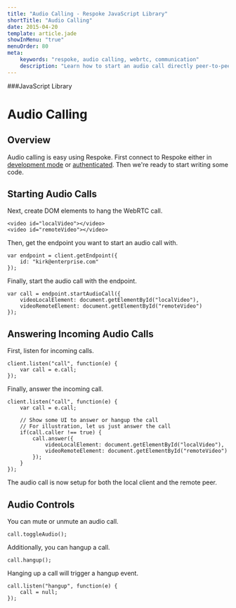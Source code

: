 ```yaml
---
title: "Audio Calling - Respoke JavaScript Library"
shortTitle: "Audio Calling"
date: 2015-04-20
template: article.jade
showInMenu: "true"
menuOrder: 80
meta:
    keywords: "respoke, audio calling, webrtc, communication"
    description: "Learn how to start an audio call directly peer-to-peer"
---
```


###JavaScript Library
# Audio Calling

## Overview

Audio calling is easy using Respoke. First connect to Respoke either in [development mode](/client/javascript/getting-started.html) or [authenticated](/client/javascript/guide/authentication.html). Then we're ready to start writing some code.

## Starting Audio Calls

Next, create DOM elements to hang the WebRTC call.

   ```
   <video id="localVideo"></video>
   <video id="remoteVideo"></video>
   ```

Then, get the endpoint you want to start an audio call with.

    var endpoint = client.getEndpoint({
        id: "kirk@enterprise.com"
    });

Finally, start the audio call with the endpoint.

    var call = endpoint.startAudioCall({
        videoLocalElement: document.getElementById("localVideo"),
        videoRemoteElement: document.getElementById("remoteVideo")
    });

## Answering Incoming Audio Calls

First, listen for incoming calls.

    client.listen("call", function(e) {
        var call = e.call;
    });

Finally, answer the incoming call.

    client.listen("call", function(e) {
        var call = e.call;

        // Show some UI to answer or hangup the call
        // For illustration, let us just answer the call
        if(call.caller !== true) {
            call.answer({
                videoLocalElement: document.getElementById("localVideo"),
                videoRemoteElement: document.getElementById("remoteVideo")
            });
        }
    });

The audio call is now setup for both the local client and the remote peer.


## Audio Controls

You can mute or unmute an audio call.

    call.toggleAudio();

Additionally, you can hangup a call.

    call.hangup();

Hanging up a call will trigger a hangup event.

    call.listen("hangup", function(e) {
        call = null;
    });
